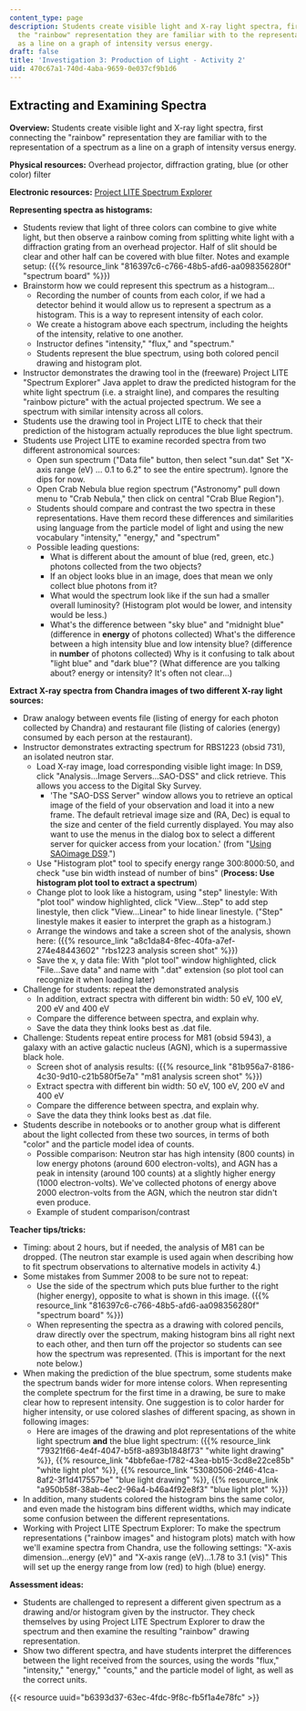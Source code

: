 ```yaml
---
content_type: page
description: Students create visible light and X-ray light spectra, first connecting
  the "rainbow" representation they are familiar with to the representation of a spectrum
  as a line on a graph of intensity versus energy.
draft: false
title: 'Investigation 3: Production of Light - Activity 2'
uid: 470c67a1-740d-4aba-9659-0e037cf9b1d6
---
```

## **Extracting and Examining Spectra**

**Overview:** Students create visible light and X-ray light spectra, first connecting the "rainbow" representation they are familiar with to the representation of a spectrum as a line on a graph of intensity versus energy.

**Physical resources:** Overhead projector, diffraction grating, blue (or other color) filter 

**Electronic resources:** [Project LITE Spectrum Explorer](https://www.bu.edu/lite/spex/build_0041/ug/usersguide.htm)

**Representing spectra as histograms:**

- Students review that light of three colors can combine to give white light, but then observe a rainbow coming from splitting white light with a diffraction grating from an overhead projector. Half of slit should be clear and other half can be covered with blue filter. Notes and example setup: ({{% resource_link "816397c6-c766-48b5-afd6-aa098356280f" "spectrum board" %}})
- Brainstorm how we could represent this spectrum as a histogram… 
    - Recording the number of counts from each color, if we had a detector behind it would allow us to represent a spectrum as a histogram. This is a way to represent intensity of each color.
    - We create a histogram above each spectrum, including the heights of the intensity, relative to one another.
    - Instructor defines "intensity," "flux," and "spectrum."
    - Students represent the blue spectrum, using both colored pencil drawing and histogram plot.
- Instructor demonstrates the drawing tool in the (freeware) Project LITE "Spectrum Explorer" Java applet to draw the predicted histogram for the white light spectrum (i.e. a straight line), and compares the resulting "rainbow picture" with the actual projected spectrum. We see a spectrum with similar intensity across all colors.
- Students use the drawing tool in Project LITE to check that their prediction of the histogram actually reproduces the blue light spectrum.
- Students use Project LITE to examine recorded spectra from two different astronomical sources: 
    - Open sun spectrum ("Data file" button, then select "sun.dat" Set "X-axis range (eV) … 0.1 to 6.2" to see the entire spectrum). Ignore the dips for now.
    - Open Crab Nebula blue region spectrum ("Astronomy" pull down menu to "Crab Nebula," then click on central "Crab Blue Region").
    - Students should compare and contrast the two spectra in these representations. Have them record these differences and similarities using language from the particle model of light and using the new vocabulary "intensity," "energy," and "spectrum"
    - Possible leading questions: 
        - What is different about the amount of blue (red, green, etc.) photons collected from the two objects?
        - If an object looks blue in an image, does that mean we only collect blue photons from it?
        - What would the spectrum look like if the sun had a smaller overall luminosity? (Histogram plot would be lower, and intensity would be less.)
        - What's the difference between "sky blue" and "midnight blue" (difference in **energy** of photons collected) What's the difference between a high intensity blue and low intensity blue? (difference in **number** of photons collected) Why is it confusing to talk about "light blue" and "dark blue"? (What difference are you talking about? energy or intensity? It's often not clear…)

**Extract X-ray spectra from Chandra images of two different X-ray light sources:**

- Draw analogy between events file (listing of energy for each photon collected by Chandra) and restaurant file (listing of calories (energy) consumed by each person at the restaurant).
- Instructor demonstrates extracting spectrum for RBS1223 (obsid 731), an isolated neutron star. 
    - Load X-ray image, load corresponding visible light image: In DS9, click "Analysis…Image Servers…SAO-DSS" and click retrieve. This allows you access to the Digital Sky Survey. 
        - 'The "SAO-DSS Server" window allows you to retrieve an optical image of the field of your observation and load it into a new frame. The default retrieval image size and (RA, Dec) is equal to the size and center of the field currently displayed. You may also want to use the menus in the dialog box to select a different server for quicker access from your location.' (from "[Using SAOimage DS9](http://cxc.harvard.edu/ciao/threads/ds9/#img5).")
    - Use "Histogram plot" tool to specify energy range 300:8000:50, and check "use bin width instead of number of bins" (**Process: Use histogram plot tool to extract a spectrum**)
    - Change plot to look like a histogram, using "step" linestyle: With "plot tool" window highlighted, click "View…Step" to add step linestyle, then click "View…Linear" to hide linear linestyle. ("Step" linestyle makes it easier to interpret the graph as a histogram.)
    - Arrange the windows and take a screen shot of the analysis, shown here: ({{% resource_link "a8c1da84-8fec-40fa-a7ef-274e48443602" "rbs1223 analysis screen shot" %}})
    - Save the x, y data file: With "plot tool" window highlighted, click "File…Save data" and name with ".dat" extension (so plot tool can recognize it when loading later)
- Challenge for students: repeat the demonstrated analysis 
    - In addition, extract spectra with different bin width: 50 eV, 100 eV, 200 eV and 400 eV
    - Compare the difference between spectra, and explain why.
    - Save the data they think looks best as .dat file.
- Challenge: Students repeat entire process for M81 (obsid 5943), a galaxy with an active galactic nucleus (AGN), which is a supermassive black hole. 
    - Screen shot of analysis results: ({{% resource_link "81b956a7-8186-4c30-9d10-c21b580f5e7a" "m81 analysis screen shot" %}})
    - Extract spectra with different bin width: 50 eV, 100 eV, 200 eV and 400 eV
    - Compare the difference between spectra, and explain why.
    - Save the data they think looks best as .dat file.
- Students describe in notebooks or to another group what is different about the light collected from these two sources, in terms of both "color" and the particle model idea of counts. 
    - Possible comparison: Neutron star has high intensity (800 counts) in low energy photons (around 600 electron-volts), and AGN has a peak in intensity (around 100 counts) at a slightly higher energy (1000 electron-volts). We've collected photons of energy above 2000 electron-volts from the AGN, which the neutron star didn't even produce.
    - Example of student comparison/contrast

**Teacher tips/tricks:**

- Timing: about 2 hours, but if needed, the analysis of M81 can be dropped. (The neutron star example is used again when describing how to fit spectrum observations to alternative models in activity 4.)
- Some mistakes from Summer 2008 to be sure not to repeat: 
    - Use the side of the spectrum which puts blue further to the right (higher energy), opposite to what is shown in this image. ({{% resource_link "816397c6-c766-48b5-afd6-aa098356280f" "spectrum board" %}})
    - When representing the spectra as a drawing with colored pencils, draw directly over the spectrum, making histogram bins all right next to each other, and then turn off the projector so students can see how the spectrum was represented. (This is important for the next note below.)
- When making the prediction of the blue spectrum, some students make the spectrum bands wider for more intense colors. When representing the complete spectrum for the first time in a drawing, be sure to make clear how to represent intensity. One suggestion is to color harder for higher intensity, or use colored slashes of different spacing, as shown in following images: 
    - Here are images of the drawing and plot representations of the white light spectrum **and** the blue light spectrum: ({{% resource_link "79321f66-4e4f-4047-b5f8-a893b1848f73" "white light drawing" %}}, {{% resource_link "4bbfe6ae-f782-43ea-bb15-3cd8e22ce85b" "white light plot" %}}, {{% resource_link "53080506-2f46-41ca-8af2-3f1d417557be" "blue light drawing" %}}, {{% resource_link "a950b58f-38ab-4ec2-96a4-b46a4f92e8f3" "blue light plot" %}})
- In addition, many students colored the histogram bins the same color, and even made the histogram bins different widths, which may indicate some confusion between the different representations.
- Working with Project LITE Spectrum Explorer: To make the spectrum representations ("rainbow images" and histogram plots) match with how we'll examine spectra from Chandra, use the following settings: "X-axis dimension…energy (eV)" and "X-axis range (eV)…1.78 to 3.1 (vis)" This will set up the energy range from low (red) to high (blue) energy.

**Assessment ideas:**

- Students are challenged to represent a different given spectrum as a drawing and/or histogram given by the instructor. They check themselves by using Project LITE Spectrum Explorer to draw the spectrum and then examine the resulting "rainbow" drawing representation.
- Show two different spectra, and have students interpret the differences between the light received from the sources, using the words "flux," "intensity," "energy," "counts," and the particle model of light, as well as the correct units.

{{< resource uuid="b6393d37-63ec-4fdc-9f8c-fb5f1a4e78fc" >}}